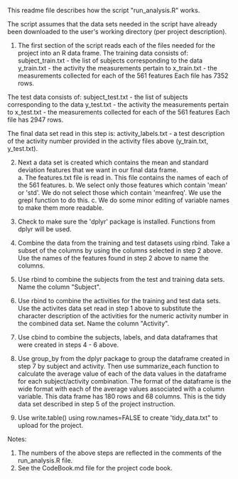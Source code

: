 This readme file describes how the script "run_analysis.R" works.

The script assumes that the data sets needed in the script have already been downloaded
to the user's working directory (per project description).

1.  The first section of the script reads each of the files needed for the project into an
R data frame. 
The training data consists of:
subject_train.txt - the list of subjects corresponding to the data
y_train.txt - the activity the measurements pertain to
x_train.txt - the measurements  collected for each of the 561 features
Each file has 7352 rows.

The test data consists of:
subject_test.txt - the list of subjects corresponding to the data
y_test.txt - the activity the measurements pertain to
x_test.txt - the measurements  collected for each of the 561 features
Each file has 2947 rows.

The final data set read in this step is:
activity_labels.txt - a test description of the activity number provided in the activity
files above (y_train.txt, y_test.txt).

2. Next a data set is created which contains the mean and standard deviation features 
that we want in our final data frame.  
a.  The features.txt file is read in.  This file contains the names of each of the 561 features.
b.   We select only those features which contain 'mean' or 'std'.  We do not select those
which contain 'meanfreq'.  We use the grepl function to do this.
c.  We do some minor editing of variable names to make them more readable. 

3.  Check to make sure the 'dplyr' package is installed.  Functions from dplyr will be used.

4.  Combine the data from the training and test datasets using rbind.  Take a subset of the
columns by using the columns selected in step 2 above.  Use the names of the features found
in step 2 above to name the columns.

5.  Use rbind to combine the subjects from the test and training data sets.  Name the column
"Subject".

6.  Use rbind to combine the activities for the training and test data sets.  Use the
activites data set read in step 1 above to substitute the character description of the 
activities for the numeric activity number in the combined data set.  Name the column "Activity".

7.  Use cbind to combine the subjects, labels, and data dataframes that were created in
steps 4 - 6 above.

8.  Use group_by from the dplyr package to group the dataframe created in step 7 by subject and
activity.  Then use summarize_each function to calculate the average value of each of the
data values in the dataframe for each subject/activity combination.  The format of
the dataframe is the wide format with each of the average values associated with a column 
variable.  This data frame has 180 rows and 68 columns. This is the tidy data set 
described in step 5 of the project instruction.  

9.  Use write.table() using row.names=FALSE to create 'tidy_data.txt" to upload for the project.

Notes:  
1.  The numbers of the above steps are reflected in the comments of the run_analysis.R
file.
2.  See the CodeBook.md file for the project code book.

